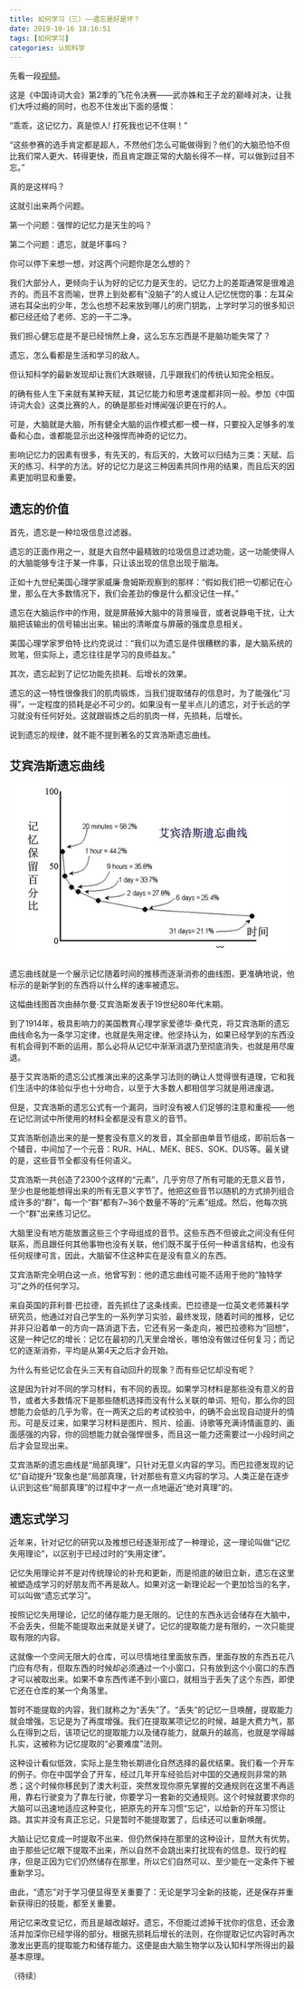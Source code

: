 ```yaml
---
title: 如何学习（三）——遗忘是好是坏？
date: 2019-10-16 18:16:51
tags: [如何学习]
categories: 认知科学
---
```

先看一段[视频](https://v.qq.com/x/page/m037411czc7.html)。

这是《中国诗词大会》第2季的飞花令决赛——武亦姝和王子龙的巅峰对决，让我们大呼过瘾的同时，也忍不住发出下面的感慨：

“乖乖，这记忆力，真是惊人! 打死我也记不住啊！”

“这些参赛的选手肯定都是超人，不然他们怎么可能做得到？他们的大脑恐怕不但比我们常人更大、转得更快，而且肯定跟正常的大脑长得不一样，可以做到过目不忘。”

真的是这样吗？

这就引出来两个问题。

第一个问题：强悍的记忆力是天生的吗？

第二个问题：遗忘，就是坏事吗？

你可以停下来想一想，对这两个问题你是怎么想的？

我们大部分人，更倾向于认为好的记忆力是天生的，记忆力上的差距通常是很难追齐的。而且不言而喻，世界上到处都有“没脑子”的人或让人记忆恍惚的事：左耳朵进右耳朵出的少年，怎么也想不起来放到哪儿的房门钥匙，上学时学习的很多知识都已经还给了老师、忘的一干二净。

我们担心健忘症是不是已经悄然上身，这么忘东忘西是不是脑功能失常了？

遗忘，怎么看都是生活和学习的敌人。

但认知科学的最新发现却让我们大跌眼镜，几乎跟我们的传统认知完全相反。

的确有些人生下来就有某种天赋，其记忆能力和思考速度都非同一般。参加《中国诗词大会》这类比赛的人，的确是那些对博闻强识更在行的人。

可是，大脑就是大脑，所有健全大脑的运作模式都一模一样，只要投入足够多的准备和心血，谁都能显示出这种强悍而神奇的记忆力。

影响记忆力的因素有很多，有先天的，有后天的，大致可以归结为三类：天赋、后天的练习、科学的方法。好的记忆力是这三种因素共同作用的结果，而且后天的因素更加明显和重要。

## 遗忘的价值

首先，遗忘是一种垃圾信息过滤器。

遗忘的正面作用之一，就是大自然中最精致的垃圾信息过滤功能，这一功能使得人的大脑能够专注于某一件事，只让该出现的信息出现于脑海。

正如十九世纪美国心理学家威廉·詹姆斯观察到的那样：“假如我们把一切都记在心里，那么在大多数情况下，我们会差劲的像是什么都没记住一样。”

遗忘在大脑运作中的作用，就是屏蔽掉大脑中的背景噪音，或者说静电干扰，让大脑把该输出的信号输出出来。输出的清晰度与屏蔽的强度息息相关。

美国心理学家罗伯特·比约克说过：“我们以为遗忘是件很糟糕的事，是大脑系统的败笔，但实际上，遗忘往往是学习的良师益友。”

其次，遗忘起到了记忆功能先损耗、后增长的效果。

遗忘的这一特性很像我们的肌肉锻炼，当我们提取储存的信息时，为了能强化“习得”，一定程度的损耗是必不可少的。如果没有一星半点儿的遗忘，对于长远的学习就没有任何好处。这就跟锻炼之后的肌肉一样，先损耗，后增长。

说到遗忘的规律，就不能不提到著名的艾宾浩斯遗忘曲线。

## 艾宾浩斯遗忘曲线

![](如何学习（三）/艾宾浩斯遗忘曲线.jpeg)

遗忘曲线就是一个展示记忆随着时间的推移而逐渐消弥的曲线图，更准确地说，他标示的是新学到的东西将以什么样的速率被遗忘。

这幅曲线图首次由赫尔曼·艾宾浩斯发表于19世纪80年代末期。

到了1914年，极具影响力的美国教育心理学家爱德华·桑代克，将艾宾浩斯的遗忘曲线命名为一条学习定律，也就是失用定律。他坚持认为，如果已经学到的东西没有机会得到不断的运用，那么必将从记忆中渐渐消退乃至彻底消失，也就是用尽废退。

基于艾宾浩斯的遗忘公式推演出来的这条学习法则的确让人觉得很有道理，它和我们生活中的体验似乎也十分吻合，以至于大多数人都相信学习就是用进废退。

但是，艾宾浩斯的遗忘公式有一个漏洞，当时没有被人们足够的注意和重视——他在记忆测试中所使用的材料全都是没有意义的音节。

艾宾浩斯创造出来的是一整套没有意义的发音，其全部由单音节组成，即前后各一个辅音，中间加了一个元音：RUR、HAL、MEK、BES、SOK、DUS等。最关键的是，这些音节全都没有任何语义。

艾宾浩斯一共创造了2300个这样的“元素”，几乎穷尽了所有可能的无意义音节，至少也是他能想得出来的所有无意义字节了。他把这些音节以随机的方式排列组合成许多的“群”，每一个“群”都有7~36个数量不等的“元素”组成。然后，他每次挑一个“群”出来练习记忆。

大脑里没有地方能放置这些三个字母组成的音节。这些东西不但彼此之间没有任何联系，而且跟任何其他事物也没有关联，他们既不属于任何一种语言结构，也没有任何规律可言，因此，大脑留不住这种实在是没有意义的东西。

艾宾浩斯完全明白这一点，他曾写到：他的遗忘曲线可能不适用于他的“独特学习”之外的任何学习。

来自英国的菲利普·巴拉德，首先抓住了这条线索。巴拉德是一位英文老师兼科学研究员，他通过对自己学生的一系列学习实验，最终发现，随着时间的推移，记忆并非只沿着单一的方向一路消退下去，它还有另一条走向，被巴拉德称为“回想”，这是一种记忆的增长：记忆在最初的几天里会增长，哪怕没有做过任何复习；而记忆的逐渐消弥，平均是从第4天之后才会开始。

为什么有些记忆会在头三天有自动回升的现象？而有些记忆却没有呢？

这是因为针对不同的学习材料，有不同的表现。如果学习材料是那些没有意义的音节，或者大多数情况下是那些随机选择而没有什么关联的单词、短句，那么你的回想能力会低的几乎为零，在一两天之后的考试校验中，的确不会出现自动提升的情形。可是反过来，如果学习材料是图片、照片、绘画、诗歌等充满诗情画意的、画面感强的内容，你的回想能力就会强悍很多，而且这一能力还需要过一小段时间之后才会显现出来。

艾宾浩斯的遗忘曲线是“局部真理”，只针对无意义内容的学习。而巴拉德发现的记忆“自动提升”现象也是“局部真理，针对那些有意义内容的学习。人类正是在逐步认识到这些“局部真理”的过程中才一点一点地逼近“绝对真理”的。

## 遗忘式学习

近年来，针对记忆的研究以及推想已经逐渐形成了一种理论，这一理论叫做“记忆失用理论”，以区别于已经过时的“失用定律”。

记忆失用理论并不是对传统理论的补充和更新，而是彻底的破旧立新，遗忘在这里被塑造成学习的好朋友而不再是敌人。如果对这一新理论起一个更加恰当的名字，可以叫做“遗忘式学习”。

按照记忆失用理论，记忆的储存能力是无限的。记住的东西永远会储存在大脑中，不会丢失，但能不能提取出来就是关键了。记忆的提取能力是有限的，一次只能提取有限的内容。

这就像一个空间无限大的仓库，可以尽情地往里面放东西，里面存放的东西五花八门应有尽有，但取东西的时候却必须通过一个小窗口，只有放到这个小窗口的东西才可以被取出来。如果不幸东西传递不到小窗口，就相当于丢失了这个东西，即使它还在仓库的某一个角落里。

暂时不能提取的内容，我们就称之为“丢失”了。“丢失”的记忆一旦唤醒，提取能力就会增强。忘记是为了再度增强。我们在提取某项记忆的时候，越是大费力气，那么在得到之后，该项记忆的提取能力以及储存能力，就飙升的越高，也就是学得越扎实，这被称为记忆提取的“必要难度”法则。

这种设计看似低效，实际上是生物长期进化自然选择的最优结果。我们看一个开车的例子。你在中国学会了开车，经过几年开车经验后对中国的交通规则非常的熟悉；这个时候你移民到了澳大利亚，突然发现你原先掌握的交通规则在这里不再适用，靠右行驶变为了靠左行驶，你要学习一套新的交通规则。这个时候就要求你的大脑可以迅速地适应这种变化，把原先的开车习惯“忘记”，以给新的开车习惯让路。其实并没有真正忘记，只是暂时不能提取罢了，后续还可以重新唤醒。

大脑让记忆变成一时提取不出来、但仍然保持在那里的这种设计，显然大有优势。由于那些记忆眼下提取不出来，所以自然不会跳出来打扰现有的信息、现行的程序，但是正因为它们仍然储存在那里，所以它们自然可以、至少能在一定条件下被重新学习。

由此，“遗忘”对于学习便显得至关重要了：无论是学习全新的技能，还是保存并重新获得旧的技能，都至关重要。

用记忆来改变记忆，而且是越改越好。遗忘，不但能过滤掉干扰你的信息，还会激活并加深你已经学得的部分。根据先损耗后增长的法则，在你提取记忆内容时再次激发出更高的提取能力和储存能力。这便是由大脑生物学以及认知科学所得出的最基本原理。

（待续）
